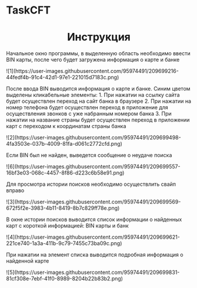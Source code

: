 # TaskCFT
<h1 align="center">Инструкция</h1>
<p>Начальное окно программы, в выделенную область необходимо ввести BIN карты, после чего будет загружена информация о карте и банке</p>
![1](https://user-images.githubusercontent.com/95974491/209699216-44fedf4b-91c4-42d1-97e1-221015d7183c.png)
<p>После ввода BIN выводится информация о карте и банке. Синим цветом выделены кликабельные элементы:
  1. При нажатии на ссылку сайта будет осуществлен переход на сайт банка в браузере
  2. При нажатии на номер телефона будет осуществлен переход в приложение для осуществления звонков с уже набранным номером банка
  3. При нажатии на название страны будет осуществлен переход в приложении карт с переходом к координатам страны банка</p>
![2](https://user-images.githubusercontent.com/95974491/209699498-4fa3503e-037b-4009-81fa-d061c2772cfd.png)
<p>Если BIN был не найден, выведется сообщение о неудаче поиска</p>
![6](https://user-images.githubusercontent.com/95974491/209699557-16bf3e03-068c-4457-8f86-d223c6b58e91.png)
<p>Для просмотра истории поисков необходимо осуществлить свайп вправо</p>
![3](https://user-images.githubusercontent.com/95974491/209699569-672f5f2e-3983-4b11-8419-8b7c829ff78e.png)
<p>В окне истории поисков выводится список информации о найденных карт с короткой информацией: BIN карты и банк</p>
![4](https://user-images.githubusercontent.com/95974491/209699621-221ce740-1a3a-411b-9c79-7455c73ba09c.png)
<p>При нажатии на элемент списка выводится подробная информация о найденной карте</p>
![5](https://user-images.githubusercontent.com/95974491/209699831-81cf308e-7ebf-41f0-8989-8204b22b83b2.png)
